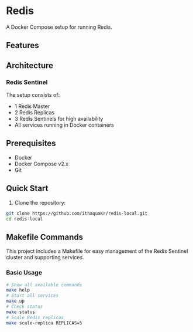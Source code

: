 # Redis

A Docker Compose setup for running Redis.

## Features

## Architecture

### Redis Sentinel

The setup consists of:

- 1 Redis Master
- 2 Redis Replicas
- 3 Redis Sentinels for high availability
- All services running in Docker containers

## Prerequisites

- Docker
- Docker Compose v2.x
- Git

## Quick Start

1. Clone the repository:

```bash
git clone https://github.com/ithaquaKr/redis-local.git
cd redis-local
```

## Makefile Commands

This project includes a Makefile for easy management of the Redis Sentinel cluster and supporting services.

### Basic Usage

```bash
# Show all available commands
make help
# Start all services
make up
# Check status
make status
# Scale Redis replicas
make scale-replica REPLICAS=5
```
